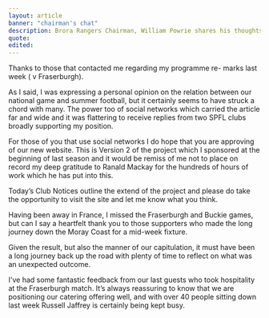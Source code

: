 ```yaml
---
layout: article
banner: "chairman's chat"
description: Brora Rangers Chairman, William Powrie shares his thoughts on all things football.
quote:
edited:
---
```

Thanks to those that contacted me regarding my programme re-
marks last week ( v Fraserburgh).

As I said, I was expressing a personal opinion on the relation between our national game and summer football, but it certainly seems to have struck a chord
with many. The power too of social networks which carried the article far and wide and it was flattering to receive replies from
two SPFL clubs broadly supporting my position.

For those of you that use social networks I do hope that you are
approving of our new website. This is Version 2 of the project
which I sponsored at the beginning of last season and it would
be remiss of me not to place on record my deep gratitude to
Ranald Mackay for the hundreds of hours of work which he has
put into this. 

Today’s Club Notices outline the extend of the project and please do take the opportunity to visit the site and let me know what you think.

Having been away in France, I missed the Fraserburgh and Buckie games, but can I say a heartfelt thank you to those supporters who made the long journey down the Moray Coast for a mid-week fixture.

Given the result, but also the manner of our capitulation, it must have been a long journey back up the road with plenty of time to reflect on what was an unexpected outcome.

I've had some fantastic feedback from our last guests who took hospitality at the Fraserburgh match. It’s always reassuring to know that we are positioning our catering offering well, and with over 40 people sitting down last week Russell Jaffrey is certainly being kept busy.